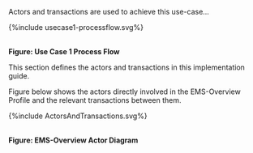

Actors and transactions are used to achieve this use-case...

<div>
{%include usecase1-processflow.svg%}
</div>
<br clear="all">

**Figure: Use Case 1 Process Flow**

This section defines the actors and transactions in this implementation guide.

Figure below shows the actors directly
involved in the EMS-Overview 
Profile and the relevant transactions between them.

<div>
{%include ActorsAndTransactions.svg%}
</div>
<br clear="all">

**Figure: EMS-Overview Actor Diagram**

